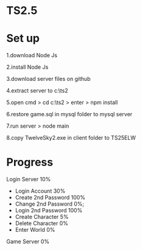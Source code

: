 # TS2.5

# Set up
1.download Node Js

2.install Node Js

3.download server files on github

4.extract server to c:\ts2

5.open cmd > cd c:\ts2 > enter > npm install

6.restore game.sql in mysql folder to mysql server

7.run server > node main

8.copy TwelveSky2.exe in client folder to TS25ELW


# Progress


Login Server 10%
- Login Account 30%
- Create 2nd Password 100%
- Change 2nd Password 0%;
- Login 2nd Password 100%
- Create Character 5%
- Delete Character 0%
- Enter World 0%

Game Server 0%

